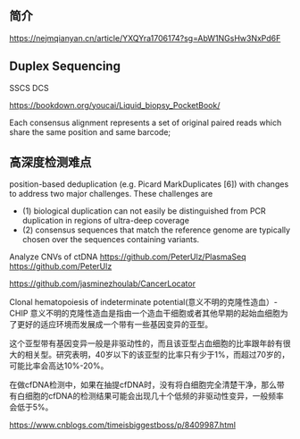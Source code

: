## 简介
https://nejmqianyan.cn/article/YXQYra1706174?sg=AbW1NGsHw3NxPd6F


## Duplex Sequencing

SSCS
DCS

https://bookdown.org/youcai/Liquid_biopsy_PocketBook/

Each consensus alignment represents a set of original paired reads which share the same position and same barcode;

## 高深度检测难点
position-based deduplication (e.g. Picard MarkDuplicates [6]) with changes to address two major challenges. These challenges are
+ (1) biological duplication can not easily be distinguished from PCR duplication in regions of ultra-deep coverage
+ (2) consensus sequences that match the reference genome are typically chosen over the sequences containing variants. 

Analyze CNVs of ctDNA https://github.com/PeterUlz/PlasmaSeq
https://github.com/PeterUlz

https://github.com/jasminezhoulab/CancerLocator


Clonal hematopoiesis of indeterminate potential(意义不明的克隆性造血）-CHIP
意义不明的克隆性造血是指由一个造血干细胞或者其他早期的起始血细胞为了更好的适应环境而发展成一个带有一些基因变异的亚型。

这个亚型带有基因变异一般是非驱动性的，而且该亚型占血细胞的比率跟年龄有很大的相关型。研究表明，40岁以下的该亚型的比率只有少于1%，而超过70岁的，可能比率会高达10%-20%。

在做cfDNA检测中，如果在抽提cfDNA时，没有将白细胞完全清楚干净，那么带有白细胞的cfDNA的检测结果可能会出现几十个低频的非驱动性变异，一般频率会低于5%。

 https://www.cnblogs.com/timeisbiggestboss/p/8409987.html
 